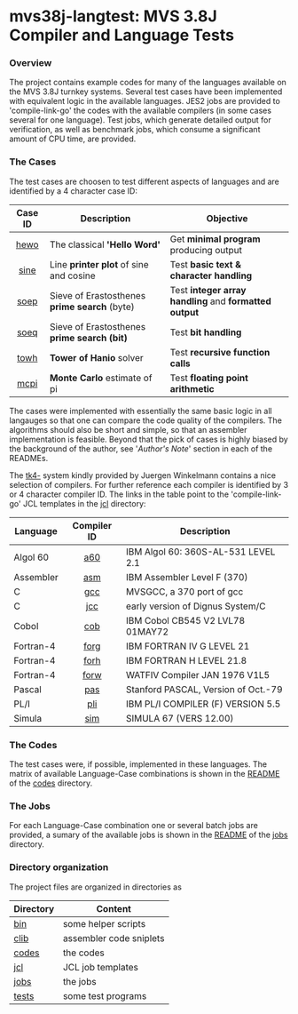 # mvs38j-langtest: MVS 3.8J Compiler and Language Tests

### Overview
The project contains example codes for many of the languages available
on the MVS 3.8J turnkey systems. Several test cases have been implemented
with equivalent logic in the available languages.
JES2 jobs are provided to 'compile-link-go' the codes with the available
compilers (in some cases several for one language). Test jobs, which
generate detailed output for verification, as well as benchmark jobs,
which consume a significant amount of CPU time, are provided.

### The Cases
The test cases are choosen to test different aspects of languages and
are identified by a 4 character case ID:

| Case ID | Description | Objective |
| :-----: | ----------- | --------- |
| [hewo](codes/README_hewo.md) | The classical **'Hello Word'** | Get **minimal program** producing output |
| [sine](codes/README_sine.md) | Line **printer plot** of sine and cosine | Test **basic text & character handling** |
| [soep](codes/README_soep.md) | Sieve of Erastosthenes **prime search** (byte) | Test **integer array handling** and **formatted output** |
| [soeq](codes/README_soeq.md) | Sieve of Erastosthenes **prime search (bit)** | Test **bit handling** |
| [towh](codes/README_towh.md) | **Tower of Hanio** solver | Test **recursive function calls** |
| [mcpi](codes/README_mcpi.md) | **Monte Carlo** estimate of pi | Test **floating point arithmetic** |

The cases were implemented with essentially the same basic logic in all
langauges so that one can compare the code quality of the compilers.
The algorithms should also be short and simple, so that an assembler
implementation is feasible. Beyond that the pick of cases is highly
biased by the background of the author, see '_Author's Note_' section
in each of the READMEs.

The [tk4-](http://wotho.ethz.ch/tk4-/) system kindly provided by Juergen
Winkelmann contains a nice selection of compilers.
For further reference each compiler is identified by 3 or 4 character
compiler ID.
The links in the table point to the 'compile-link-go' JCL templates in
the [jcl](jcl) directory:

| Language  | Compiler ID | Description |
| --------- | :---------: | ----------- |
| Algol 60  | [a60](jcl/job_a60_clg.JESI) | IBM Algol 60: 360S-AL-531 LEVEL 2.1 |
| Assembler | [asm](jcl/job_asm_clg.JESI) | IBM Assembler Level F (370) |
| C         | [gcc](jcl/job_gcc_clg.JESI) | MVSGCC, a 370 port of gcc |
| C         | [jcc](jcl/job_jcc_clg.JESI) | early version of Dignus System/C |
| Cobol     | [cob](jcl/job_cob_clg.JESI) | IBM Cobol CB545 V2 LVL78 01MAY72 |
| Fortran-4 | [forg](jcl/job_forg_clg.JESI) | IBM FORTRAN IV G LEVEL  21 |
| Fortran-4 | [forh](jcl/job_forh_clg.JESI) | IBM FORTRAN H LEVEL 21.8 |
| Fortran-4 | [forw](jcl/job_forw_clg.JESI) | WATFIV Compiler JAN 1976 V1L5 |
| Pascal    | [pas](jcl/job_pas_clg.JESI) | Stanford PASCAL, Version of Oct.-79 |
| PL/I      | [pli](jcl/job_pli_clg.JESI) | IBM PL/I COMPILER (F) VERSION 5.5 |
| Simula    | [sim](jcl/job_sim_clg.JESI) | SIMULA 67 (VERS 12.00) |

### The Codes
The test cases were, if possible, implemented in these languages.
The matrix of available Language-Case combinations is shown in the
[README](codes/README.md) of the [codes](codes) directory.

### The Jobs
For each Language-Case combination one or several batch jobs are provided,
a sumary of the available jobs is shown in the
[README](jobs/README.md) of the [jobs](jobs) directory.

### Directory organization
The project files are organized in directories as

| Directory | Content |
| --------- | ------- |
| [bin](bin)     | some helper scripts |
| [clib](clib)   | assembler code sniplets  |
| [codes](codes) | the codes |
| [jcl](jcl)     | JCL job templates |
| [jobs](jobs)   | the jobs |
| [tests](tests) | some test programs |
